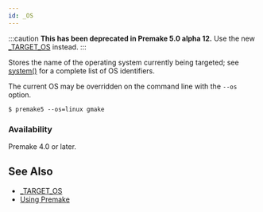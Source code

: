 ```yaml
---
id: _OS
---
```


:::caution
**This has been deprecated in Premake 5.0 alpha 12.** Use the new [_TARGET_OS](premake_TARGET_OS.md) instead.
:::

Stores the name of the operating system currently being targeted; see [system()](system.md) for a complete list of OS identifiers.

The current OS may be overridden on the command line with the `--os` option.

```
$ premake5 --os=linux gmake
```

### Availability ###

Premake 4.0 or later.


## See Also ##

* [_TARGET_OS](premake_TARGET_OS.md)
* [Using Premake](Using-Premake.md)
